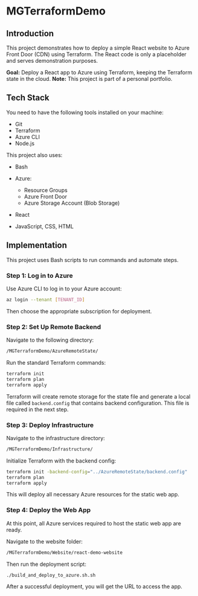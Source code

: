 # MGTerraformDemo

## Introduction

This project demonstrates how to deploy a simple React website to Azure Front Door (CDN) using Terraform.
The React code is only a placeholder and serves demonstration purposes.

**Goal:** Deploy a React app to Azure using Terraform, keeping the Terraform state in the cloud.
**Note:** This project is part of a personal portfolio.

## Tech Stack

You need to have the following tools installed on your machine:

* Git
* Terraform
* Azure CLI
* Node.js

This project also uses:

* Bash
* Azure:

  * Resource Groups
  * Azure Front Door
  * Azure Storage Account (Blob Storage)
* React
* JavaScript, CSS, HTML

## Implementation

This project uses Bash scripts to run commands and automate steps.

### Step 1: Log in to Azure

Use Azure CLI to log in to your Azure account:

```bash
az login --tenant [TENANT_ID]
```

Then choose the appropriate subscription for deployment.

### Step 2: Set Up Remote Backend

Navigate to the following directory:

```bash
/MGTerraformDemo/AzureRemoteState/
```

Run the standard Terraform commands:

```bash
terraform init
terraform plan
terraform apply
```

Terraform will create remote storage for the state file and generate a local file called `backend.config`
that contains backend configuration. This file is required in the next step.

### Step 3: Deploy Infrastructure

Navigate to the infrastructure directory:

```bash
/MGTerraformDemo/Infrastructure/
```

Initialize Terraform with the backend config:

```bash
terraform init -backend-config="../AzureRemoteState/backend.config"
terraform plan
terraform apply
```

This will deploy all necessary Azure resources for the static web app.

### Step 4: Deploy the Web App

At this point, all Azure services required to host the static web app are ready.

Navigate to the website folder:

```bash
/MGTerraformDemo/Website/react-demo-website
```

Then run the deployment script:

```bash
./build_and_deploy_to_azure.sh.sh
```

After a successful deployment, you will get the URL to access the app.
